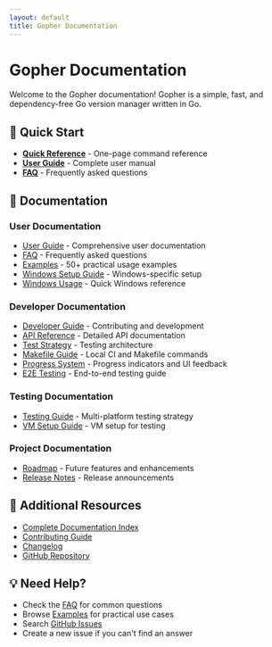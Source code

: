 ```yaml
---
layout: default
title: Gopher Documentation
---
```


# Gopher Documentation

Welcome to the Gopher documentation! Gopher is a simple, fast, and dependency-free Go version manager written in Go.

## 🚀 Quick Start

- **[Quick Reference](../QUICK_REFERENCE.md)** - One-page command reference
- **[User Guide](USER_GUIDE.md)** - Complete user manual
- **[FAQ](FAQ.md)** - Frequently asked questions

## 📖 Documentation

### User Documentation
- [User Guide](USER_GUIDE.md) - Comprehensive user documentation
- [FAQ](FAQ.md) - Frequently asked questions
- [Examples](EXAMPLES.md) - 50+ practical usage examples
- [Windows Setup Guide](WINDOWS_SETUP_GUIDE.md) - Windows-specific setup
- [Windows Usage](WINDOWS_USAGE.md) - Quick Windows reference

### Developer Documentation
- [Developer Guide](DEVELOPER_GUIDE.md) - Contributing and development
- [API Reference](API_REFERENCE.md) - Detailed API documentation
- [Test Strategy](TEST_STRATEGY.md) - Testing architecture
- [Makefile Guide](MAKEFILE_GUIDE.md) - Local CI and Makefile commands
- [Progress System](PROGRESS_SYSTEM.md) - Progress indicators and UI feedback
- [E2E Testing](E2E_TESTING.md) - End-to-end testing guide

### Testing Documentation
- [Testing Guide](TESTING_GUIDE.md) - Multi-platform testing strategy
- [VM Setup Guide](VM_SETUP_GUIDE.md) - VM setup for testing

### Project Documentation
- [Roadmap](ROADMAP.md) - Future features and enhancements
- [Release Notes](RELEASE_NOTES.md) - Release announcements

## 🔗 Additional Resources

- [Complete Documentation Index](../DOCUMENTATION_INDEX.md)
- [Contributing Guide](../CONTRIBUTING.md)
- [Changelog](../CHANGELOG.md)
- [GitHub Repository](https://github.com/molmedoz/gopher)

## 💡 Need Help?

- Check the [FAQ](FAQ.md) for common questions
- Browse [Examples](EXAMPLES.md) for practical use cases
- Search [GitHub Issues](https://github.com/molmedoz/gopher/issues)
- Create a new issue if you can't find an answer

